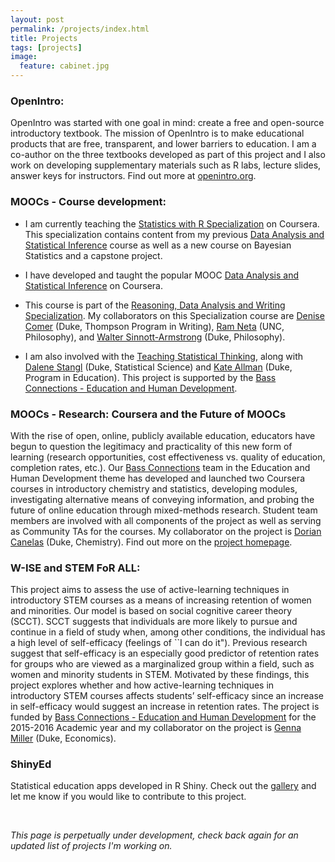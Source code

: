 ```yaml
---
layout: post
permalink: /projects/index.html
title: Projects
tags: [projects]
image:
  feature: cabinet.jpg
---
```


### OpenIntro: 

OpenIntro was started with one goal in mind: create a free and open-source introductory textbook. The mission of OpenIntro is to make educational products that are free, transparent, and lower barriers to education. I am a co-author on the three textbooks developed as part of this project and I also work on developing supplementary materials such as R labs, lecture slides, answer keys for instructors. Find out more at [openintro.org](https://www.openintro.org/index.php).

### MOOCs - Course development:

* I am currently teaching the [Statistics with R Specialization](https://www.coursera.org/specializations/statistics) on Coursera. This specialization contains content from my previous [Data Analysis and Statistical Inference](https://www.coursera.org/course/statistics) course as well as a new course on Bayesian Statistics and a capstone project.

* I have developed and taught the popular MOOC [Data Analysis and Statistical Inference](https://www.coursera.org/course/statistics) on Coursera. 

* This course is part of the [Reasoning, Data Analysis and Writing Specialization](https://www.coursera.org/specialization/reasoning/8?utm_medium=courseDescripTop). My collaborators on this Specialization course are [Denise Comer](http://twp.duke.edu/people?Gurl=&Uil=1734&subpage=profile) (Duke, Thompson Program in Writing), [Ram Neta](http://philosophy.unc.edu/people/ram-neta/) (UNC, Philosophy), and [Walter Sinnott-Armstrong](http://sites.duke.edu/wsa/) (Duke, Philosophy).

* I am also involved with the [Teaching Statistical Thinking](https://www.coursera.org/course/teachstats1), along with [Dalene Stangl](https://stat.duke.edu/~dalene/) (Duke, Statistical Science) and [Kate Allman](http://educationprogram.duke.edu/people?Gurl=&Uil=17836&subpage=profile) (Duke, Program in Education). This project is supported by the [Bass Connections - Education and Human Development](https://bassconnections.duke.edu/theme/education-and-human-development).

### MOOCs - Research: Coursera and the Future of MOOCs

With the rise of open, online, publicly available education, educators have begun to question the legitimacy and practicality of this new form of learning (research opportunities, cost effectiveness vs. quality of education, completion rates, etc.). Our [Bass Connections](https://bassconnections.duke.edu/theme/education-and-human-development) team in the Education and Human Development theme has developed and launched two Coursera courses in introductory chemistry and statistics, developing modules, investigating alternative means of conveying information, and probing the future of online education through mixed-methods research. Student team members are involved with all components of the project as well as serving as Community TAs for the courses. My collaborator on the project is [Dorian Canelas](https://chem.duke.edu/faculty/dorian-canelas) (Duke, Chemistry). Find out more on the [project homepage](../future_of_moocs).

### W-ISE and STEM FoR ALL:

This project aims to assess the use of active-learning techniques in introductory STEM courses as a means of increasing retention of women and minorities. Our model is based on social cognitive career theory (SCCT). SCCT suggests that individuals are more likely to pursue and continue in a field of study when, among other conditions, the individual has a high level of self-efficacy (feelings of ``I can do it"). Previous research suggest that self-efficacy is an especially good predictor of retention rates for groups who are viewed as a marginalized group within a field, such as women and minority students in STEM. Motivated by these findings, this project explores whether and how active-learning techniques in introductory STEM courses affects students’ self-efficacy since an increase in self-efficacy would suggest an increase in retention rates. The project is funded by [Bass Connections - Education and Human Development](https://bassconnections.duke.edu/theme/education-and-human-development) for the 2015-2016 Academic year and my collaborator on the project is [Genna Miller](http://econ.duke.edu/people?Gurl=&Uil=5896&subpage=profile) (Duke, Economics).  

### ShinyEd

Statistical education apps developed in R Shiny. Check out the <a href="../shinyed/">gallery</a> and let me know if you would like to contribute to this project.

<br>

*This page is perpetually under development, check back again for an updated list of projects I'm working on.*


